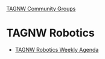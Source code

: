 [TAGNW Community Groups](Evergreen%20Notes/TAGNW%20Community%20Groups.md)
# TAGNW Robotics

- [TAGNW Robotics Weekly Agenda](Evergreen%20Notes/TAGNW%20Robotics%20Weekly%20Agenda.md)
